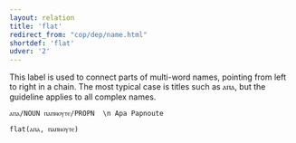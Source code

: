 ```yaml
---
layout: relation
title: 'flat'
redirect_from: "cop/dep/name.html"
shortdef: 'flat'
udver: '2'
---
```


This label is used to connect parts of multi-word names, pointing from left to right in a chain. The most typical case is titles such as ⲁⲡⲁ, but the guideline applies to all complex names.

~~~ sdparse
ⲁⲡⲁ/NOUN ⲡⲁⲡⲛⲟⲩⲧⲉ/PROPN  \n Apa Papnoute

flat(ⲁⲡⲁ, ⲡⲁⲡⲛⲟⲩⲧⲉ)
~~~

<!-- Interlanguage links updated Út zář 29 20:31:53 CEST 2020 -->
